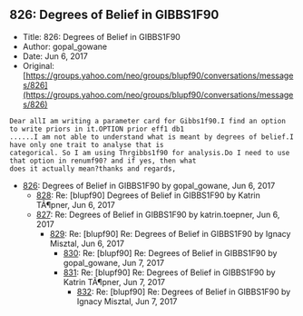 ## 826: Degrees of Belief in GIBBS1F90

- Title: 826: Degrees of Belief in GIBBS1F90
- Author: gopal_gowane
- Date: Jun 6, 2017
- Original: [https://groups.yahoo.com/neo/groups/blupf90/conversations/messages/826](https://groups.yahoo.com/neo/groups/blupf90/conversations/messages/826)

```
Dear allI am writing a parameter card for Gibbs1f90.I find an option to write priors in it.OPTION prior eff1 db1
......I am not able to understand what is meant by degrees of belief.I have only one trait to analyse that is
categorical. So I am using Thrgibbs1f90 for analysis.Do I need to use that option in renumf90? and if yes, then what
does it actually mean?thanks and regards,
```

- [826](0826.md): Degrees of Belief in GIBBS1F90 by gopal_gowane, Jun 6, 2017
    - [828](0828.md): Re: [blupf90] Degrees of Belief in GIBBS1F90 by Katrin TÃ¶pner, Jun 6, 2017
    - [827](0827.md): Re: Degrees of Belief in GIBBS1F90 by katrin.toepner, Jun 6, 2017
        - [829](0829.md): Re: [blupf90] Re: Degrees of Belief in GIBBS1F90 by Ignacy Misztal, Jun 6, 2017
            - [830](0830.md): Re: [blupf90] Re: Degrees of Belief in GIBBS1F90 by gopal_gowane, Jun 7, 2017
            - [831](0831.md): Re: [blupf90] Re: Degrees of Belief in GIBBS1F90 by Katrin TÃ¶pner, Jun 7, 2017
                - [832](0832.md): Re: [blupf90] Re: Degrees of Belief in GIBBS1F90 by Ignacy Misztal, Jun 7, 2017
